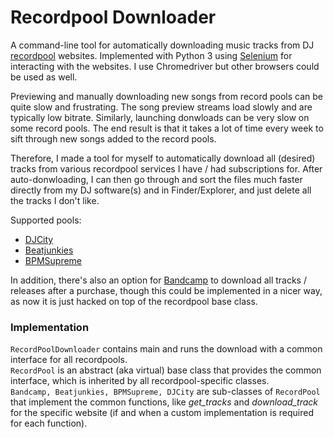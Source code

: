 # Recordpool Downloader

A command-line tool for automatically downloading music tracks from DJ [recordpool](https://en.wikipedia.org/wiki/Music_pool) websites. Implemented with Python 3 using [Selenium](https://www.seleniumhq.org/) for interacting with the websites. I use Chromedriver but other browsers could be used as well.

Previewing and manually downloading new songs from record pools can be quite slow and frustrating. The song preview streams load slowly and are typically low bitrate. Similarly, launching donwloads can be very slow on some record pools. The end result is that it takes a lot of time every week to sift through new songs added to the record pools. 

Therefore, I made a tool for myself to automatically download all (desired) tracks from various recordpool services I have / had subscriptions for. After auto-donwloading, I can then go through and sort the files much faster directly from my DJ software(s) and in Finder/Explorer, and just delete all the tracks I don't like.

Supported pools:
- [DJCity](https://www.djcity.com/)
- [Beatjunkies](https://www.beatjunkies.com/record-pool/)
- [BPMSupreme](https://www.bpmsupreme.com/)

In addition, there's also an option for [Bandcamp](https://bandcamp.com/) to download all tracks / releases after a purchase, though this could be implemented in a nicer way, as now it is just hacked on top of the recordpool base class.

### Implementation

`RecordPoolDownloader` contains main and runs the download with a common interface for all recordpools.  
`RecordPool` is an abstract (aka virtual) base class that provides the common interface, which is inherited by all recordpool-specific classes.  
`Bandcamp, Beatjunkies, BPMSupreme, DJCity` are sub-classes of `RecordPool` that implement the common functions,
like *get_tracks* and *download_track* for the specific website (if and when a custom implementation is required for each function).

